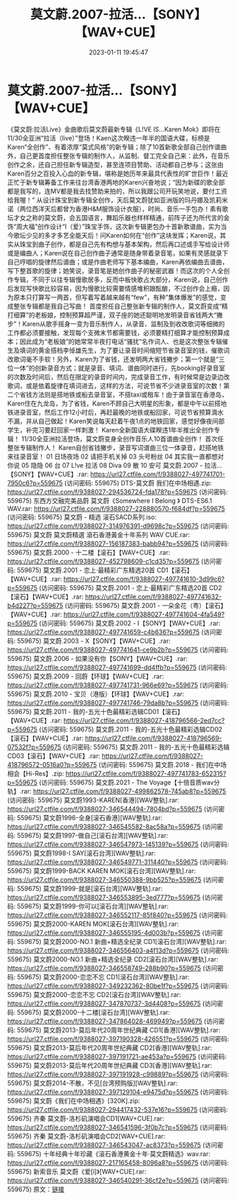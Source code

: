 ﻿---
title: 莫文蔚.2007-拉活…【SONY】【WAV+CUE】
date: 2023-01-11 19:45:47
categories: WAV车载音乐、镜像
tags: 华语中文
---
# 莫文蔚.2007-拉活…【SONY】【WAV+CUE】

《莫文蔚:拉活Live》金曲歌后莫文蔚最新专辑《L!VE IS…Karen
Mok》即将在11/30全亚洲“拉活（live）”登场！Kaen这次睽违一年半的国语大碟，标榜是Karen“全创作”、有着浓厚“莫式风格”的新专辑；除了10首新歌全部自己创作谱曲外，自己更首度担任整张专辑的制作人，从监制、督工完全自己来：此外，在音乐创作之余，还自己担任新专辑造型，甚至连项目赞助、活动都自己参与；这张由Karen百分之百投入心血的新专辑，堪称是她历年来最具代表性的旷世巨作！最近正忙于新专辑筹备工作来往台湾香港两地的Karen兴奋地说；“因为新碟的歌全部都是我写的，连MV都是我去找赞助来拍的，所以我跟公司开玩笑地说，要付工资给我喔！”
从设计珠宝到新专辑全创作，天后莫文蔚犹如亚洲版的玛丹娜及凯莉米诺（两位西洋天后都曾为香港H&M服饰设计衣服），时尚、音乐一手包办！素有歌坛才女之称的莫文蔚，会五国语言，舞蹈乐器也样样精通，前阵子还为所代言的金饰“周大福”创作设计“I（爱）”珠宝手饰，这次新专辑更包办十首新歌谱曲，实为当今歌坛少见的多才多艺全能天后！问Karen如何在“创作”这块发挥；Karen说，其实从珠宝到曲子创作，都是自己先有构想与基本架构，然后再口述或手写给设计师或是编曲人；Karen说在自己创作曲子通常是随身带着录音笔，如果有灵感就录下自己哼唱的旋律然后谱曲；或是作曲老师写下基本编曲，Karen再依编曲去谱曲，写下整首歌的旋律；她笑说，录音笔是她创作曲子的秘密武器！而这次的个人全创作专辑，不同于以往专辑慢歌居多，反而中板快歌占大部分，Karen说，自己创作后发现写快歌比较容易，因为慢歌比较需要情感堆积跟酝酿，不过创作会上瘾，因为原本只打算写一两首，但写着写着越来越有“few”，有种”集体爆发”的感觉，变成整张专辑都是我自己写曲！
首度担任自己整张新专辑的制作人，莫文蔚变成“精打细算”的老板娘，控制预算超严谨，双子座的她还聪明地发明录音省钱两大“撇步”！Karen从歌手摇身一变为音乐制作人，从录音、监制及到收改歌词等细微的工作都必须要接触，发现每个支微末节都需要钱，必须要精打细算才能控制预算成本；因此成为“老板娘”的她常常半夜打电话“骚扰”名作词人、也是这次整张专辑催生及填词的黄金搭档李倬雄先生，为了要让录音时间缩短节省录音室的钱，催歌词改歌词毫不手软！另外，Karen为了省钱，还发明两大省钱撇步；第一个就是“三位一体”的创新录音方式；就是录音、填词、谱曲同时进行，先booking好录音室的次数及时间后，然后在限定的录音时间内，完成录音工作，有时候常是边录边改歌词，或是依着旋律在填词进去，这样的方法，可说节省不少进录音室的次数！第二个省钱方法则是搭地铁或船去录音室，不搭taxi或租车！由于录音室在香港岛，Karen住在九龙岛，为了省钱，Karen不顾自己大明星的形象，都是中午以前搭地铁进录音室，然后工作12小时后，再赶最晚的地铁或船回家，可说节省预算滴水不漏，并从自己做起！Karen笑说每天赶着午夜1点的地铁回家，感觉好像夜间部学生，补完习要赶回家一样刺激！
Karen全新国语大碟睽违1年半推出全创作专辑！
11/30全亚洲拉活登场，莫文蔚变身全创作音乐人10首谱曲全创作！
首次任整张专辑制作人！
Karen自创省钱撇步，录音写词谱曲三位一体录音，赶搭地铁来往录音室！
01 日场夜场
02 请把手机关掉
03 头号粉丝
04 其实我一直都想对你说
05 隐隐
06 台
07 L!ve 拉活
08 Diva
09 散
10 安可
莫文蔚.2007 - 拉活…【SONY】【WAV+CUE】.rar: https://url27.ctfile.com/f/9388027-497741701-7950c6?p=559675
(访问密码: 559675)
DTS-莫文蔚 我们在中场相遇.zip: https://url27.ctfile.com/f/9388027-294536724-fda178?p=559675
(访问密码: 559675)
东西方交融完美品蔚 莫文蔚《Somewhere I Belong 》 DTS-ES6.1 WAV.rar: https://url27.ctfile.com/f/9388027-228880570-f684df?p=559675
(访问密码: 559675)
莫文蔚 - 精选 滚石SACD系列.iso: https://url27.ctfile.com/f/9388027-314976391-d9698c?p=559675
(访问密码: 559675)
莫文蔚 莫文蔚精選 滾石香港黃金十年系列 WAV CUE.rar: https://url27.ctfile.com/f/9388027-156187383-babb94?p=559675
(访问密码: 559675)
莫文蔚.2000 - 十二楼【滚石】【WAV+CUE】.rar: https://url27.ctfile.com/f/9388027-452798609-c1cd35?p=559675
(访问密码: 559675)
莫文蔚.2001 - 恋上·最精彩广东精选20首 CD1【滚石】【WAV+CUE】.rar: https://url27.ctfile.com/f/9388027-497741610-3d99c6?p=559675
(访问密码: 559675)
莫文蔚.2001 - 恋上·最精彩广东精选20首 CD2【滚石】【WAV+CUE】.rar: https://url27.ctfile.com/f/9388027-497741632-b4d227?p=559675
(访问密码: 559675)
莫文蔚.2001 - 一朵金花（粤）【滚石】【WAV+CUE】.rar: https://url27.ctfile.com/f/9388027-497741604-4fa549?p=559675
(访问密码: 559675)
莫文蔚.2002 - I【SONY】【WAV+CUE】.rar: https://url27.ctfile.com/f/9388027-497741659-c4b636?p=559675
(访问密码: 559675)
莫文蔚.2003 - X【SONY】【WAV+CUE】.rar: https://url27.ctfile.com/f/9388027-497741641-ce9b2b?p=559675
(访问密码: 559675)
莫文蔚.2006 - 如果没有你【SONY】【WAV+CUE】.rar: https://url27.ctfile.com/f/9388027-497741699-dd4ffb?p=559675
(访问密码: 559675)
莫文蔚.2009 - 回蔚【环球】【WAV+CUE】.rar: https://url27.ctfile.com/f/9388027-497741731-966e69?p=559675
(访问密码: 559675)
莫文蔚.2010 - 宝贝（港版）【环球】【WAV+CUE】.rar: https://url27.ctfile.com/f/9388027-497741746-79da8b?p=559675
(访问密码: 559675)
莫文蔚.2011 - 我的-五光十色最精彩选辑CD01【滚石】【WAV+CUE】.rar: https://url27.ctfile.com/f/9388027-418796566-2ed7cc?p=559675
(访问密码: 559675)
莫文蔚.2011 - 我的-五光十色最精彩选辑CD02【滚石】【WAV+CUE】.rar: https://url27.ctfile.com/f/9388027-418796569-07532f?p=559675
(访问密码: 559675)
莫文蔚.2011 - 我的-五光十色最精彩选辑CD03【滚石】【WAV+CUE】.rar: https://url27.ctfile.com/f/9388027-418796572-0516a0?p=559675
(访问密码: 559675)
莫文蔚.2018 - 我们在中场相会【Hi-Res】.zip: https://url27.ctfile.com/f/9388027-497741783-652315?p=559675
(访问密码: 559675)
莫文蔚.2021 - The Voyage【十倍音质wav分轨】.rar: https://url27.ctfile.com/f/9388027-499862578-745ab8?p=559675
(访问密码: 559675)
莫文蔚1993-KAREN[香港][WAV整轨].rar: https://url27.ctfile.com/f/9388027-346544494-7804bd?p=559675
(访问密码: 559675)
莫文蔚1996-全身[滚石香港][WAV整轨].rar: https://url27.ctfile.com/f/9388027-346545582-8ac58a?p=559675
(访问密码: 559675)
莫文蔚1997-做自己[滚石台湾][WAV整轨].rar: https://url27.ctfile.com/f/9388027-346547973-145139?p=559675
(访问密码: 559675)
莫文蔚1998-I SAY[滚石台湾][WAV整轨].rar: https://url27.ctfile.com/f/9388027-346549771-311440?p=559675
(访问密码: 559675)
莫文蔚1999-BACK KAREN MOK[滚石台湾][WAV整轨].rar: https://url27.ctfile.com/f/9388027-346550388-9bb525?p=559675
(访问密码: 559675)
莫文蔚1999-就是[滚石台湾][WAV整轨].rar: https://url27.ctfile.com/f/9388027-346553895-3ed777?p=559675
(访问密码: 559675)
莫文蔚1999-你可以[滚石台湾][WAV整轨].rar: https://url27.ctfile.com/f/9388027-346552117-85f840?p=559675
(访问密码: 559675)
莫文蔚2000-KAREN MOK[滚石台湾][WAV整轨].rar: https://url27.ctfile.com/f/9388027-346555195-4d003b?p=559675
(访问密码: 559675)
莫文蔚2000-NO.1 新曲+精选全纪录 CD1[滚石台湾][WAV整轨].rar: https://url27.ctfile.com/f/9388027-346556403-a4f13d?p=559675
(访问密码: 559675)
莫文蔚2000-NO.1 新曲+精选全纪录 CD2[滚石台湾][WAV整轨].rar: https://url27.ctfile.com/f/9388027-346558749-288b90?p=559675
(访问密码: 559675)
莫文蔚2000-恋恋不忘 CD1[滚石台湾][WAV整轨].rar: https://url27.ctfile.com/f/9388027-349232362-80be1f?p=559675
(访问密码: 559675)
莫文蔚2000-恋恋不忘 CD2[滚石台湾][WAV整轨].rar: https://url27.ctfile.com/f/9388027-347870737-3d4408?p=559675
(访问密码: 559675)
莫文蔚2000-十二楼[滚石台湾][WAV整轨].rar: https://url27.ctfile.com/f/9388027-347864028-469949?p=559675
(访问密码: 559675)
莫文蔚2013-莫后年代20周年世纪典藏 CD1[香港][WAV整轨].rar: https://url27.ctfile.com/f/9388027-397190328-426551?p=559675
(访问密码: 559675)
莫文蔚2013-莫后年代20周年世纪典藏 CD2[香港][WAV整轨].rar: https://url27.ctfile.com/f/9388027-397191721-ae453a?p=559675
(访问密码: 559675)
莫文蔚2013-莫后年代20周年世纪典藏 CD3[香港][WAV整轨].rar: https://url27.ctfile.com/f/9388027-397191928-c99889?p=559675
(访问密码: 559675)
莫文蔚2014-不散，不见[台湾预购版][WAV整轨].rar: https://url27.ctfile.com/f/9388027-397129104-e9475d?p=559675
(访问密码: 559675)
莫文蔚《我们在中场相遇》[320K].zip: https://url27.ctfile.com/f/9388027-294417432-537e16?p=559675
(访问密码: 559675)
齐秦 莫文蔚-洛杉矶演唱会CD1[WAV+CUE].rar: https://url27.ctfile.com/f/9388027-346541596-3f0b7c?p=559675
(访问密码: 559675)
齐秦 莫文蔚-洛杉矶演唱会CD2[WAV+CUE].rar: https://url27.ctfile.com/f/9388027-346543047-ac8373?p=559675
(访问密码: 559675)
十年经典十年珍藏《滚石香港黄金十年·莫文蔚精选》wav.rar: https://url27.ctfile.com/f/9388027-217165458-8096a8?p=559675
(访问密码: 559675)
新索音乐 莫文蔚《爱[i]》[WAV+CUE].rar: https://url27.ctfile.com/f/9388027-346540291-36cf2e?p=559675
(访问密码: 559675)
原文：[链接](https://blog.sina.com.cn/s/blog_1647c7e76010310nu.html)